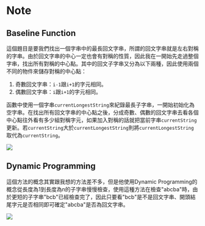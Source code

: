 # Note

## Baseline Function

這個題目是要我們找出一個字串中的最長回文字串，所謂的回文字串就是左右對稱的字串。由於回文字串的中心一定也會有對稱的性質，因此我在一開始先走過整個字串，找出所有對稱的中心點。其中的回文子字串又分為以下兩種，因此使用兩個不同的物件來儲存對稱的中心點：
1. 奇數回文字串：`i-1`跟`i+1`的字元相同。
2. 偶數回文字串：`i`跟`i+1`的字元相同。

函數中使用一個字串`currentLongestString`來紀錄最長子字串，一開始初始化為空字串。在找出所有回文字串的中心點之後，分成奇數、偶數的回文字串去看各個中心點往外看有多少組對稱字元，如果加入對稱的話就把當前字串`currentString`更新。若`currentString`大於`currentLongestString`則將`currentLongestString`取代為`currentString`。

![](https://i.imgur.com/5aQLvYX.png)

## Dynamic Programming

這個方法的概念其實跟我想的方法差不多，但是他使用Dynamic Programming的概念從長度為1到長度為n的子字串慢慢檢查，使用這種方法在檢查"abcba"時，由於更短的子字串"bcb"已經檢查完了，因此只要看"bcb"是不是回文字串、開頭結尾字元是否相同即可確定"abcba"是否為回文字串。

![](https://i.imgur.com/2ADIdpB.png)
